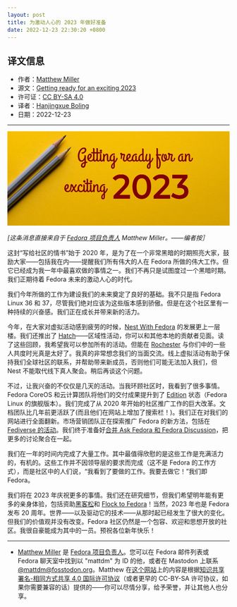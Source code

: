 ```yaml
---
layout: post
title: 为激动人心的 2023 年做好准备
date: 2022-12-23 22:30:20 +0800
---
```


## 译文信息

- 作者：[Matthew Miller](https://fedoramagazine.org/author/mattdm/)
- 源文：[Getting ready for an exciting 2023](https://fedoramagazine.org/getting-ready-for-an-exciting-2023/)
- 许可证：[CC BY-SA 4.0](https://creativecommons.org/licenses/by-sa/4.0/)
- 译者：[Hanjingxue Boling](https://github.com/Hanjingxue-Boling)
- 日期：2022-12-23

----

![title](/assets/2022/12/exciting_2023.jpg)

*[这条消息直接来自于 [Fedora 项目负责人](https://docs.fedoraproject.org/en-US/council/fpl/) Matthew Miller。——编者按］*

这封“写给社区的情书”始于 2020 年，是为了在一个非常黑暗的时期照亮大家，鼓励大家——包括我在内——提醒我们所有伟大的人在 Fedora 所做的伟大工作。但它已经成为我一年中最喜欢做的事情之一。我们不再只是试图度过一个黑暗时期。我们正期待着 Fedora 未来的激动人心的时代。

我们今年所做的工作为建设我们的未来奠定了良好的基础。我不只是指 Fedora Linux 36 和 37，尽管我们绝对应该为这些版本感到骄傲。但是在这个社区里有一种持续的兴奋感。我们正在成长并带来新的活力。

今年，在大家对虚拟活动感到疲劳的时候，[Nest With Fedora](https://communityblog.fedoraproject.org/nest-2022-cfp/) 的发展更上一层楼。我们还推出了 [Hatch](https://communityblog.fedoraproject.org/hatch-with-fedora/)——区域性活动，你可以和其他本地的贡献者见面。读了这些回顾，我希望我可以参加所有的活动。但能在 [Rochester](https://www.eventbrite.com/e/fedora-hatch-2022-in-rochester-new-york-usa-tickets-367043004507) 与你们中的一些人共度时光真是太好了。我真的非常想念我们的当面交流。线上虚拟活动有助于保持我们全球社区的联系，并帮助带来新成员，否则他们可能无法加入我们，但 Nest 不能取代线下真人聚会。稍后再谈这个问题。

不过，让我兴奋的不仅仅是几天的活动。当我环顾社区时，我看到了很多事情。Fedora CoreOS 和云计算团队将他们的交付成果提升到了 [Edition](https://fedoraproject.org/wiki/Editions) 状态（Fedora Linux 的旗舰版本）。我们完成了从 2020 年开始的社区推广工作的巨大改革。文档团队比几年前更活跃了(而且他们在网站上增加了搜索栏！)。我们正在对我们的网站进行全面翻新。市场营销团队正在探索推广 Fedora 的新方法，包括在 [Fediverse 的活动](https://fosstodon.org/@fedora)。我们终于准备好[合并 Ask Fedora 和 Fedora Discussion](https://hanjingxue-boling.github.io/Whiteboard/translation/fedora-site-merge/)，把更多的讨论聚合在一起。

我们在一年的时间内完成了大量工作。其中最值得欣慰的是这些工作是充满活力的，有机的。这些工作并不因领导层的要求而完成（这不是 Fedora 的工作方式），而是社区中的人们说，“我看到了要做的工作。我要去做它！”我们即 Fedora。

我们将在 2023 年庆祝更多的事情。我们还在研究细节，但我们希望明年能有更多的亲身体验，包括资助[黑客松](https://en.wikipedia.org/wiki/Hackathon)和 [Flock to Fedora](https://flocktofedora.org/)！当然，2023 年也是 Fedora 发布 20 周年。世界——以及驱动它的技术——从那时起已经发生了很大的变化。但我们的价值观并没有改变。Fedora 社区仍然是一个包容、欢迎和思想开放的社区。我很自豪能成为其中的一员。预祝各位新年快乐！

----

- [Matthew Miller](https://fedoramagazine.org/author/mattdm/) 是 [Fedora 项目负责人](https://docs.fedoraproject.org/en-US/council/fpl/)。您可以在 Fedora 邮件列表或 Fedora 聊天室中找到以 "mattdm" 为 ID 的他，或者在 Mastodon 上联系 [@mattdm@fosstodon.org](https://fosstodon.org/@mattdm)。Matthew 在[这个网站](https://fedoramagazine.org)上的内容是根据[知识共享署名-相同方式共享 4.0 国际许可协议](https://creativecommons.org/licenses/by-sa/4.0/)（或者更早的 CC-BY-SA 许可协议，如果你需要兼容的话）提供的——你可以尽情分享，给予荣誉，并让其他人也分享。
